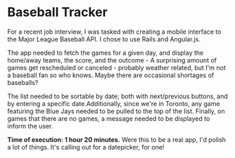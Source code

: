 Baseball Tracker
================

For a recent job interview, I was tasked with creating a mobile interface to the Major League Baseball API. I chose to use Rails and Angular.js.

The app needed to fetch the games for a given day, and display the home/away teams, the score, and the outcome - A surprising amount of games get rescheduled or canceled - probably weather related, but I'm not a baseball fan so who knows. Maybe there are occasional shortages of baseballs?

The list needed to be sortable by date; both with next/previous buttons, and by entering a specific date.Additionally, since we're in Toronto, any game featuring the Blue Jays needed to be pulled to the top of the list. Finally, on games that there are no games, a message needed to be displayed to inform the user.

**Time of execution: 1 hour 20 minutes.**
Were this to be a real app, I'd polish a lot of things. It's calling out for a datepicker, for one!

